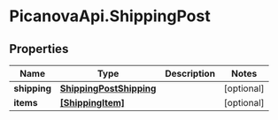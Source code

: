 # PicanovaApi.ShippingPost

## Properties
Name | Type | Description | Notes
------------ | ------------- | ------------- | -------------
**shipping** | [**ShippingPostShipping**](ShippingPostShipping.md) |  | [optional] 
**items** | [**[ShippingItem]**](ShippingItem.md) |  | [optional] 


